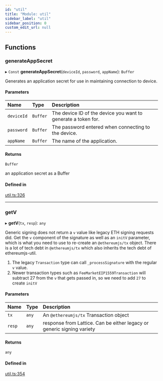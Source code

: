 ```yaml
---
id: "util"
title: "Module: util"
sidebar_label: "util"
sidebar_position: 0
custom_edit_url: null
---
```


## Functions

### generateAppSecret

▸ `Const` **generateAppSecret**(`deviceId`, `password`, `appName`): `Buffer`

Generates an application secret for use in maintaining connection to device.

#### Parameters

| Name | Type | Description |
| :------ | :------ | :------ |
| `deviceId` | `Buffer` | The device ID of the device you want to generate a token for. |
| `password` | `Buffer` | The password entered when connecting to the device. |
| `appName` | `Buffer` | The name of the application. |

#### Returns

`Buffer`

an application secret as a Buffer

#### Defined in

[util.ts:326](https://github.com/GridPlus/gridplus-sdk/blob/4ac365f/src/util.ts#L326)

___

### getV

▸ **getV**(`tx`, `resp`): `any`

Generic signing does not return a `v` value like legacy ETH signing requests did.
Get the `v` component of the signature as well as an `initV`
parameter, which is what you need to use to re-create an `@ethereumjs/tx`
object. There is a lot of tech debt in `@ethereumjs/tx` which also
inherits the tech debt of ethereumjs-util.
1.  The legacy `Transaction` type can call `_processSignature` with the regular
    `v` value.
2.  Newer transaction types such as `FeeMarketEIP1559Transaction` will subtract
    27 from the `v` that gets passed in, so we need to add `27` to create `initV`

#### Parameters

| Name | Type | Description |
| :------ | :------ | :------ |
| `tx` | `any` | An `@ethereumjs/tx` Transaction object |
| `resp` | `any` | response from Lattice. Can be either legacy or generic signing variety |

#### Returns

`any`

#### Defined in

[util.ts:354](https://github.com/GridPlus/gridplus-sdk/blob/4ac365f/src/util.ts#L354)
